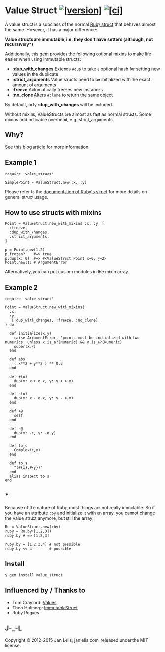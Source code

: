 # Value Struct [![[version]](https://badge.fury.io/rb/value_struct.svg)](https://badge.fury.io/rb/value_struct)  [![[ci]](https://github.com/janlelis/value_struct/workflows/Test/badge.svg)](https://github.com/janlelis/value_struct/actions?query=workflow%3ATest)

A value struct is a subclass of the normal [Ruby struct](http://graysoftinc.com/ruby-voodoo/all-about-struct) that behaves almost the same. However, it has a major difference:

__Value structs are immutable, i.e. they don't have setters (although, not recursively*)__

Additionally, this gem provides the following optional mixins to make life easier when using immutable structs:

* __:dup_with_changes__ Extends `#dup` to take a optional hash for setting new values in the duplicate
* __:strict_arguments__ Value structs need to be initialized with the exact amount of arguments
* __:freeze__ Automatically freezes new instances
* __:no_clone__ Alters `#clone` to return the same object

By default, only __:dup_with_changes__ will be included.

Without mixins, ValueStructs are almost as fast as normal structs. Some mixins add noticable overhead, e.g. strict_arguments

## Why?

See [this blog article](https://rbjl.janlelis.com/65-value_struct-read-only-structs-in-ruby) for more information.

## Example 1

    require 'value_struct'

    SimplePoint = ValueStruct.new(:x, :y)


Please refer to the [documentation of Ruby's struct](https://ruby-doc.org/core/Struct.html) for more details on general struct usage.

## How to use structs with mixins

    Point = ValueStruct.new_with_mixins :x, :y, [
      :freeze,
      :dup_with_changes,
      :strict_arguments,
    ]

    p = Point.new(1,2)
    p.frozen?    #=> true
    p.dup(x: 0)  #=> #<ValueStruct Point x=0, y=2>
    Point.new(1) # ArgumentError

Alternatively, you can put custom modules in the mixin array.

## Example 2

    require 'value_struct'

    Point = ValueStruct.new_with_mixins(
      :x,
      :y,
       [:dup_with_changes, :freeze, :no_clone],
    ) do

      def initialize(x,y)
        raise ArgumentError, 'points must be initialized with two numerics' unless x.is_a?(Numeric) && y.is_a?(Numeric)
        super(x,y)
      end

      def abs
        ( x**2 + y**2 ) ** 0.5
      end

      def +(o)
        dup(x: x + o.x, y: y + o.y)
      end

      def -(o)
        dup(x: x - o.x, y: y - o.y)
      end

      def +@
        self
      end

      def -@
        dup(x: -x, y: -o.y)
      end

      def to_c
        Complex(x,y)
      end

      def to_s
        "(#{x},#{y})"
      end
      alias inspect to_s
    end

## *

Because of the nature of Ruby, most things are not really immutable. So if you have an attribute `:by` and initialize it with an array, you cannot change the value struct anymore, but still the array:

    Ru = ValueStruct.new(:by)
    ruby = Ru.by([1,2,3])
    ruby.by # => [1,2,3]

    ruby.by = [1,2,3,4] # not possible
    ruby.by << 4        # possible

## Install

    $ gem install value_struct

## Influenced by / Thanks to

* Tom Crayford: [Values](https://github.com/tcrayford/Values)
* Theo Hultberg: [ImmutableStruct](https://github.com/iconara/immutable_struct)
* Ruby Rogues

## J-_-L

Copyright © 2012-2015 Jan Lelis, janlelis.com, released under the MIT license.
